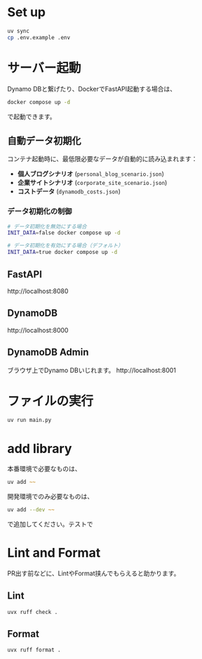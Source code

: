 # Set up 
```zsh
uv sync
cp .env.example .env
```

# サーバー起動
Dynamo DBと繋げたり、DockerでFastAPI起動する場合は、

```zsh
docker compose up -d
```
で起動できます。

## 自動データ初期化
コンテナ起動時に、最低限必要なデータが自動的に読み込まれます：

- **個人ブログシナリオ** (`personal_blog_scenario.json`)
- **企業サイトシナリオ** (`corporate_site_scenario.json`) 
- **コストデータ** (`dynamodb_costs.json`)

### データ初期化の制御
```zsh
# データ初期化を無効にする場合
INIT_DATA=false docker compose up -d

# データ初期化を有効にする場合（デフォルト）
INIT_DATA=true docker compose up -d
```

## FastAPI
http://localhost:8080

## DynamoDB
http://localhost:8000

## DynamoDB Admin 
ブラウザ上でDynamo DBいじれます。
http://localhost:8001




# ファイルの実行
```zsh
uv run main.py
```

# add library
本番環境で必要なものは、
```zsh
uv add ~~
```

開発環境でのみ必要なものは、
```zsh
uv add --dev ~~
```

で追加してください。テストで

# Lint and Format
PR出す前などに、LintやFormat挟んでもらえると助かります。

## Lint 
```zsh
uvx ruff check .
```

## Format
```zsh
uvx ruff format .
```


